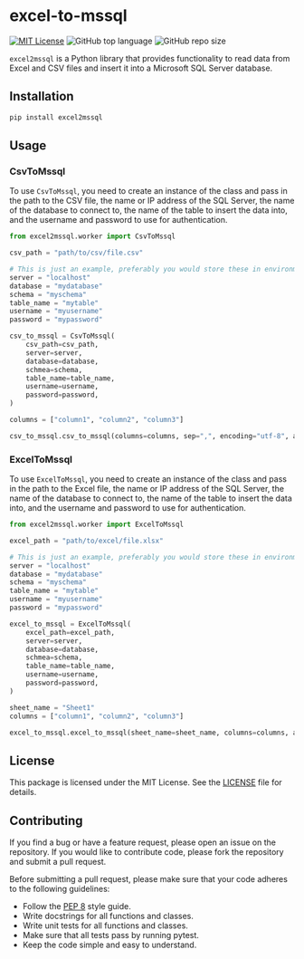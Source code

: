 # excel-to-mssql
[![MIT License](https://img.shields.io/badge/License-MIT-green.svg)](https://choosealicense.com/licenses/mit/)
![GitHub top language](https://img.shields.io/github/languages/top/josehenriqueroveda/excel-to-mssql)
![GitHub repo size](https://img.shields.io/github/repo-size/josehenriqueroveda/excel-to-mssql)

`excel2mssql` is a Python library that provides functionality to read data from Excel and CSV files and insert it into a Microsoft SQL Server database.

## Installation
```bash
pip install excel2mssql
```

## Usage
### CsvToMssql
To use `CsvToMssql`, you need to create an instance of the class and pass in the path to the CSV file, the name or IP address of the SQL Server, the name of the database to connect to, the name of the table to insert the data into, and the username and password to use for authentication.

```python
from excel2mssql.worker import CsvToMssql

csv_path = "path/to/csv/file.csv"

# This is just an example, preferably you would store these in environment variables
server = "localhost"
database = "mydatabase"
schema = "myschema"
table_name = "mytable"
username = "myusername"
password = "mypassword"

csv_to_mssql = CsvToMssql(
    csv_path=csv_path,
    server=server,
    database=database,
    schmea=schema,
    table_name=table_name,
    username=username,
    password=password,
)

columns = ["column1", "column2", "column3"]

csv_to_mssql.csv_to_mssql(columns=columns, sep=",", encoding="utf-8", action="replace")
```

### ExcelToMssql
To use `ExcelToMssql`, you need to create an instance of the class and pass in the path to the Excel file, the name or IP address of the SQL Server, the name of the database to connect to, the name of the table to insert the data into, and the username and password to use for authentication.

```python
from excel2mssql.worker import ExcelToMssql

excel_path = "path/to/excel/file.xlsx"

# This is just an example, preferably you would store these in environment variables
server = "localhost"
database = "mydatabase"
schema = "myschema"
table_name = "mytable"
username = "myusername"
password = "mypassword"

excel_to_mssql = ExcelToMssql(
    excel_path=excel_path,
    server=server,
    database=database,
    schmea=schema,
    table_name=table_name,
    username=username,
    password=password,
)

sheet_name = "Sheet1"
columns = ["column1", "column2", "column3"]

excel_to_mssql.excel_to_mssql(sheet_name=sheet_name, columns=columns, action="replace")
```

## License
This package is licensed under the MIT License. See the [LICENSE](LICENSE) file for details.

## Contributing
If you find a bug or have a feature request, please open an issue on the repository. If you would like to contribute code, please fork the repository and submit a pull request.

Before submitting a pull request, please make sure that your code adheres to the following guidelines:
 - Follow the [PEP 8](https://www.python.org/dev/peps/pep-0008/) style guide.
 - Write docstrings for all functions and classes.
 - Write unit tests for all functions and classes.
 - Make sure that all tests pass by running pytest.
 - Keep the code simple and easy to understand.

